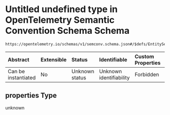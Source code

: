 # Untitled undefined type in OpenTelemetry Semantic Convention Schema Schema

```txt
https://opentelemetry.io/schemas/v1/semconv.schema.json#/$defs/EntitySemanticConvention/properties
```



| Abstract            | Extensible | Status         | Identifiable            | Custom Properties | Additional Properties | Access Restrictions | Defined In                                                                           |
| :------------------ | :--------- | :------------- | :---------------------- | :---------------- | :-------------------- | :------------------ | :----------------------------------------------------------------------------------- |
| Can be instantiated | No         | Unknown status | Unknown identifiability | Forbidden         | Allowed               | none                | [semconv.schema.json\*](../../../schemas/semconv.schema.json "open original schema") |

## properties Type

unknown
